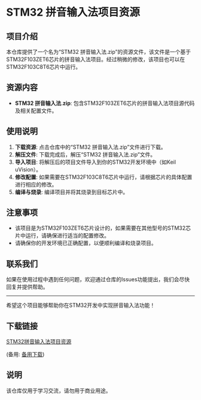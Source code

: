 # STM32 拼音输入法项目资源

## 项目介绍

本仓库提供了一个名为“STM32 拼音输入法.zip”的资源文件，该文件是一个基于STM32F103ZET6芯片的拼音输入法项目。经过稍微的修改，该项目也可以在STM32F103C8T6芯片中运行。

## 资源内容

- **STM32 拼音输入法.zip**: 包含STM32F103ZET6芯片的拼音输入法项目源代码及相关配置文件。

## 使用说明

1. **下载资源**: 点击仓库中的“STM32 拼音输入法.zip”文件进行下载。
2. **解压文件**: 下载完成后，解压“STM32 拼音输入法.zip”文件。
3. **导入项目**: 将解压后的项目文件导入到你的STM32开发环境中（如Keil uVision）。
4. **修改配置**: 如果需要在STM32F103C8T6芯片中运行，请根据芯片的具体配置进行相应的修改。
5. **编译与烧录**: 编译项目并将其烧录到目标芯片中。

## 注意事项

- 该项目是为STM32F103ZET6芯片设计的，如果需要在其他型号的STM32芯片中运行，请确保进行适当的配置修改。
- 请确保你的开发环境已正确配置，以便顺利编译和烧录项目。

## 联系我们

如果在使用过程中遇到任何问题，欢迎通过仓库的Issues功能提出，我们会尽快回复并提供帮助。

---

希望这个项目能够帮助你在STM32开发中实现拼音输入法功能！

## 下载链接
[STM32拼音输入法项目资源](https://pan.quark.cn/s/719371a594f4) 

(备用: [备用下载](https://pan.baidu.com/s/1N9UY98ui9Co0MSxAUIhKQA?pwd=1234))

## 说明

该仓库仅用于学习交流，请勿用于商业用途。
